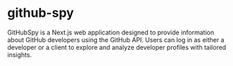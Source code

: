 # github-spy
GitHubSpy is a Next.js web application designed to provide information about GitHub developers using the GitHub API. Users can log in as either a developer or a client to explore and analyze developer profiles with tailored insights.
